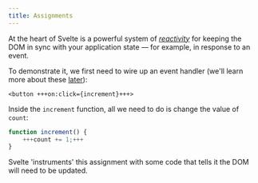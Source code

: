 ```yaml
---
title: Assignments
---
```


At the heart of Svelte is a powerful system of [_reactivity_]($docs#component-format-script-2-assignments-are-reactive) for keeping the DOM in sync with your application state — for example, in response to an event.

To demonstrate it, we first need to wire up an event handler (we'll learn more about these [later](/tutorial/dom-events)):

```svelte
<button +++on:click={increment}+++>
```

Inside the `increment` function, all we need to do is change the value of `count`:

```js
function increment() {
	+++count += 1;+++
}
```

Svelte 'instruments' this assignment with some code that tells it the DOM will need to be updated.
